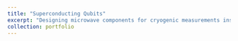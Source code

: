 ```yaml
---
title: "Superconducting Qubits"
excerpt: "Designing microwave components for cryogenic measurements inside dilution fridge 1<br/><img src='/images/1.jpg' style="width:500px;height:600px;">"
collection: portfolio
---
```


